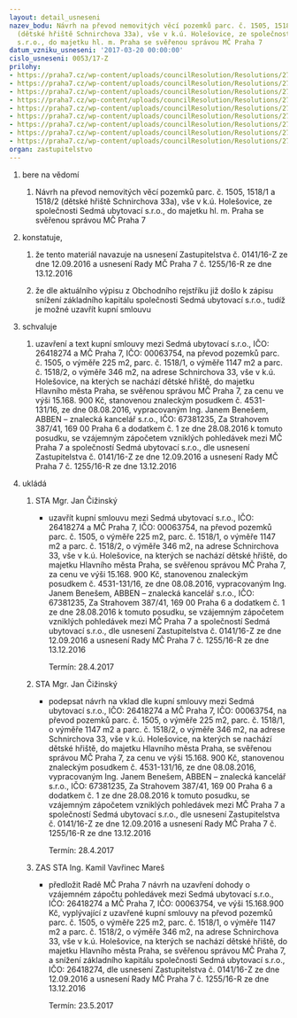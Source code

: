 ```yaml
---
layout: detail_usneseni
nazev_bodu: Návrh na převod nemovitých věcí pozemků parc. č. 1505, 1518/1 a 1518/2
  (dětské hřiště Schnirchova 33a), vše v k.ú. Holešovice, ze společnosti Sedmá ubytovací
  s.r.o., do majetku hl. m. Praha se svěřenou správou MČ Praha 7
datum_vzniku_usneseni: '2017-03-20 00:00:00'
cislo_usneseni: 0053/17-Z
prilohy:
- https://praha7.cz/wp-content/uploads/councilResolution/Resolutions/27347/export/01_7UpozSchnirch_sml~181406.docx
- https://praha7.cz/wp-content/uploads/councilResolution/Resolutions/27347/export/02_7UpozSchnirch_sml~181405.pdf
- https://praha7.cz/wp-content/uploads/councilResolution/Resolutions/27347/export/03_7UpozSchnirch_sml~181404.pdf
- https://praha7.cz/wp-content/uploads/councilResolution/Resolutions/27347/export/04_7UpozSchnirch_sml~181403.docx
- https://praha7.cz/wp-content/uploads/councilResolution/Resolutions/27347/export/05_7UpozSchnirch_sml~181402.pdf
- https://praha7.cz/wp-content/uploads/councilResolution/Resolutions/27347/export/06_7UpozSchnirch_sml~181401.pdf
- https://praha7.cz/wp-content/uploads/councilResolution/Resolutions/27347/export/05_RVH7Ukapital~181541.pdf
- https://praha7.cz/wp-content/uploads/councilResolution/Resolutions/27347/export/06_RVH7Ukapital~181542.pdf
- https://praha7.cz/wp-content/uploads/councilResolution/Resolutions/27347/export/export~301299.pdf
organ: zastupitelstvo
---
```

<ol id="urzList" class="urzList_view"><li id="" class="urzClass1"><span name="1">bere na vědomí</span><ol class="urzOlClass"><li style="text-align: left;" id="" class="urzClass2"><span><p>Návrh na převod nemovitých věcí pozemků parc. č. 1505, 1518/1 a 1518/2 (dětské hřiště Schnirchova 33a), vše v k.ú. Holešovice, ze společnosti Sedmá ubytovací s.r.o., do majetku hl. m. Praha se svěřenou správou MČ Praha 7</p></span></li></ol></li><li id="" class="urzClass1"><span name="50">konstatuje,</span><ol class="urzOlClass"><li style="text-align: left;" id="" class="urzClass2"><span><p>že tento materiál navazuje na usnesení Zastupitelstva č. 0141/16-Z ze dne 12.09.2016 a usnesení Rady MČ Praha 7 č. 1255/16-R ze dne 13.12.2016</p></span></li><li style="text-align: left;" id="" class="urzClass2"><span><p>že dle aktuálního výpisu z Obchodního rejstříku již došlo k zápisu snížení základního kapitálu společnosti Sedmá ubytovací s.r.o., tudíž je možné uzavřít kupní smlouvu</p></span></li></ol></li><li id="" class="urzClass1"><span name="24">schvaluje</span><ol id="" class="urzOlClass"><li style="text-align: left;" id="" class="urzClass2"><span><p>uzavření a text kupní smlouvy mezi Sedmá ubytovací s.r.o., IČO: 26418274 a MČ Praha 7, IČO: 00063754, na převod pozemků parc. č. 1505, o výměře 225 m2, parc. č. 1518/1, o výměře 1147 m2 a parc. č. 1518/2, o výměře 346 m2, na adrese Schnirchova 33, vše v k.ú. Holešovice, na kterých se nachází dětské hřiště, do majetku Hlavního města Praha, se svěřenou správou MČ Praha 7, za cenu ve výši 15.168. 900 Kč, stanovenou znaleckým posudkem č. 4531-131/16, ze dne 08.08.2016, vypracovaným Ing. Janem Benešem, ABBEN – znalecká kancelář s.r.o., IČO: 67381235, Za Strahovem 387/41, 169 00 Praha 6 a dodatkem č. 1 ze dne 28.08.2016 k tomuto posudku, se vzájemným zápočetem vzniklých pohledávek mezi MČ Praha 7 a společností Sedmá ubytovací s.r.o., dle usnesení Zastupitelstva č. 0141/16-Z ze dne 12.09.2016 a usnesení Rady MČ Praha 7 č. 1255/16-R ze dne 13.12.2016</p></span></li></ol></li><li class="urzClass1" id="urzUkoly"><span name="1">ukládá</span><ol class="urzOlClass"><li class="urzClass2"><span><p>STA Mgr. Jan Čižinský</p></span><ul class="urzUlClass"><li class="urzClass3"><span><p>uzavřít kupní smlouvu mezi Sedmá ubytovací s.r.o., IČO: 26418274 a MČ Praha 7, IČO: 00063754, na převod pozemků parc. č. 1505, o výměře 225 m2, parc. č. 1518/1, o výměře 1147 m2 a parc. č. 1518/2, o výměře 346 m2, na adrese Schnirchova 33, vše v k.ú. Holešovice, na kterých se nachází dětské hřiště, do majetku Hlavního města Praha, se svěřenou správou MČ Praha 7, za cenu ve výši 15.168. 900 Kč, stanovenou znaleckým posudkem č. 4531-131/16, ze dne 08.08.2016, vypracovaným Ing. Janem Benešem, ABBEN – znalecká kancelář s.r.o., IČO: 67381235, Za Strahovem 387/41, 169 00 Praha 6 a dodatkem č. 1 ze dne 28.08.2016 k tomuto posudku, se vzájemným zápočetem vzniklých pohledávek mezi MČ Praha 7 a společností Sedmá ubytovací s.r.o., dle usnesení Zastupitelstva č. 0141/16-Z ze dne 12.09.2016 a usnesení Rady MČ Praha 7 č. 1255/16-R ze dne 13.12.2016</p></span><span class="urzUkolTermin">  Termín:&nbsp;28.4.2017</span></li></ul></li><li class="urzClass2"><span><p>STA Mgr. Jan Čižinský</p></span><ul class="urzUlClass"><li class="urzClass3"><span><p>podepsat návrh na vklad dle kupní smlouvy mezi Sedmá ubytovací s.r.o., IČO: 26418274 a MČ Praha 7, IČO: 00063754, na převod pozemků parc. č. 1505, o výměře 225 m2, parc. č. 1518/1, o výměře 1147 m2 a parc. č. 1518/2, o výměře 346 m2, na adrese Schnirchova 33, vše v k.ú. Holešovice, na kterých se nachází dětské hřiště, do majetku Hlavního města Praha, se svěřenou správou MČ Praha 7, za cenu ve výši 15.168. 900 Kč, stanovenou znaleckým posudkem č. 4531-131/16, ze dne 08.08.2016, vypracovaným Ing. Janem Benešem, ABBEN – znalecká kancelář s.r.o., IČO: 67381235, Za Strahovem 387/41, 169 00 Praha 6 a dodatkem č. 1 ze dne 28.08.2016 k tomuto posudku, se vzájemným zápočetem vzniklých pohledávek mezi MČ Praha 7 a společností Sedmá ubytovací s.r.o., dle usnesení Zastupitelstva č. 0141/16-Z ze dne 12.09.2016 a usnesení Rady MČ Praha 7 č. 1255/16-R ze dne 13.12.2016</p></span><span class="urzUkolTermin">  Termín:&nbsp;28.4.2017</span></li></ul></li><li class="urzClass2"><span><p>ZAS STA Ing. Kamil Vavřinec Mareš</p></span><ul class="urzUlClass"><li class="urzClass3"><span><p>předložit Radě MČ Praha 7 návrh na uzavření dohody o vzájemném zápočtu pohledávek mezi Sedmá ubytovací s.r.o., IČO: 26418274 a MČ Praha 7, IČO: 00063754, ve výši 15.168.900 Kč, vyplývající z uzavřené kupní smlouvy na převod pozemků parc. č. 1505, o výměře 225 m2, parc. č. 1518/1, o výměře 1147 m2 a parc. č. 1518/2, o výměře 346 m2, na adrese Schnirchova 33, vše v k.ú. Holešovice, na kterých se nachází dětské hřiště, do majetku Hlavního města Praha, se svěřenou správou MČ Praha 7, a snížení základního kapitálu společnosti Sedmá ubytovací s.r.o., IČO: 26418274, dle usnesení Zastupitelstva č. 0141/16-Z ze dne 12.09.2016 a usnesení Rady MČ Praha 7 č. 1255/16-R ze dne 13.12.2016</p></span><span class="urzUkolTermin">  Termín:&nbsp;23.5.2017</span></li></ul></li></ol></li></ol>